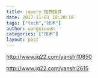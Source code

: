 ```yaml
---
title: jquery 拖拽插件
date: 2017-11-01 10:28:18
tags: ["tech","技术"]
author: wangxiuwen
categories: ["技术"]
layout: post
---
```


http://www.jq22.com/yanshi10850

http://www.jq22.com/yanshi2615